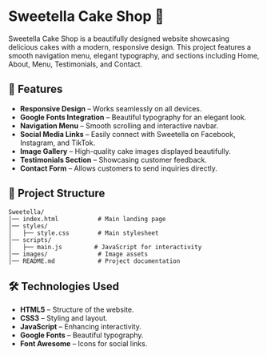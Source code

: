 # Sweetella Cake Shop 🍰

Sweetella Cake Shop is a beautifully designed website showcasing delicious cakes with a modern, responsive design. This project features a smooth navigation menu, elegant typography, and sections including Home, About, Menu, Testimonials, and Contact.

## 🌟 Features
- **Responsive Design** – Works seamlessly on all devices.
- **Google Fonts Integration** – Beautiful typography for an elegant look.
- **Navigation Menu** – Smooth scrolling and interactive navbar.
- **Social Media Links** – Easily connect with Sweetella on Facebook, Instagram, and TikTok.
- **Image Gallery** – High-quality cake images displayed beautifully.
- **Testimonials Section** – Showcasing customer feedback.
- **Contact Form** – Allows customers to send inquiries directly.

## 📂 Project Structure
```
Sweetella/
│── index.html           # Main landing page
│── styles/
│   ├── style.css        # Main stylesheet
│── scripts/
│   ├── main.js         # JavaScript for interactivity
│── images/              # Image assets
│── README.md            # Project documentation
```

## 🛠️ Technologies Used
- **HTML5** – Structure of the website.
- **CSS3** – Styling and layout.
- **JavaScript** – Enhancing interactivity.
- **Google Fonts** – Beautiful typography.
- **Font Awesome** – Icons for social links.
